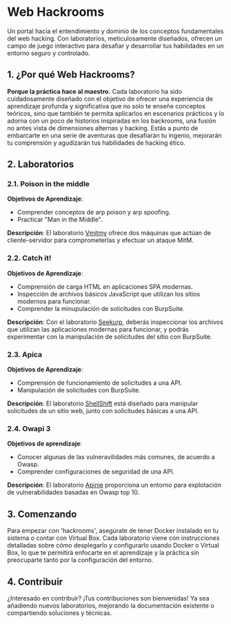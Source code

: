 # Web Hackrooms

Un portal hacia el entendimiento y dominio de los conceptos fundamentales del web hacking. Con laboratorios, meticulosamente diseñados, ofrecen un campo de juego interactivo para desafiar y desarrollar tus habilidades en un entorno seguro y controlado.

## 1. ¿Por qué Web Hackrooms?

**Porque la práctica hace al maestro.**
Cada laboratorio ha sido cuidadosamente diseñado con el objetivo de ofrecer una experiencia de aprendizaje profunda y significativa que no solo te enseñe conceptos teóricos, sino que también te permita aplicarlos en escenarios prácticos y lo adorna con un poco de historios inspiradas en los backrooms, una fusión no antes vista de dimensiones alternas y hacking. Estás a punto de embarcarte en una serie de aventuras que desafiarán tu ingenio, mejorarán tu comprensión y agudizarán tus habilidades de hacking ético.

## 2. Laboratorios

### 2.1. Poison in the middle

**Objetivos de Aprendizaje**:
- Comprender conceptos de arp poison y arp spoofing.
- Practicar "Man in the Middle".

**Descripción**:
El laboratorio [Vmitmy](/1-Vmitmy) ofrece dos máquinas que actúan de cliente-servidor para comprometerlas y efectuar un ataque MitM.

### 2.2. Catch it!

**Objetivos de Aprendizaje**:
- Comprensión de carga HTML en aplicaciones SPA modernas.
- Inspección de archivos básicos JavaScript que utilizan los sitios modernos para funcionar.
- Comprender la minupulación de solicitudes con BurpSuite.

**Descripción**:
Con el laboratorio [Seekurp](/2-Seekurp), deberás inspeccionar los archivos que utilizan las aplicaciones modernas para funcionar, y podrás experimentar con la manipulación de solicitudes del sitio con BurpSuite.

### 2.3. Apica

**Objetivos de Aprendizaje**:
- Comprensión de funcionamiento de solicitudes a una API.
- Manipulación de solicitudes con BurpSuite.

**Descripción**:
El laboratorio [ShellShift](/3-Minite) está diseñado para manipular solicitudes de un sitio web, junto con solicitudes básicas a una API.

### 2.4. Owapi 3

**Objetivos de aprendizaje**:
- Conocer algunas de las vulneravilidades más comunes, de acuerdo a Owasp.
- Comprender configuraciones de seguridad de una API.

**Descripción**:
El laboratorio [Apinje](/Apinje) proporciona un entorno para explotación de vulnerabilidades basadas en Owasp top 10.

## 3. Comenzando

Para empezar con 'hackrooms', asegúrate de tener Docker instalado en tu sistema o contar con Virtual Box. Cada laboratorio viene con instrucciones detalladas sobre cómo desplegarlo y configurarlo usando Docker o Virtual Box, lo que te permitirá enfocarte en el aprendizaje y la práctica sin preocuparte tanto por la configuración del entorno.

## 4. Contribuir

¿Interesado en contribuir? ¡Tus contribuciones son bienvenidas! Ya sea añadiendo nuevos laboratorios, mejorando la documentación existente o compartiendo soluciones y técnicas.

